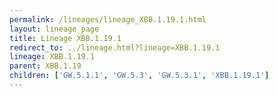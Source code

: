 ```yaml
---
permalink: /lineages/lineage_XBB.1.19.1.html
layout: lineage_page
title: Lineage XBB.1.19.1
redirect_to: ../lineage.html?lineage=XBB.1.19.1
lineage: XBB.1.19.1
parent: XBB.1.19
children: ['GW.5.1.1', 'GW.5.3', 'GW.5.3.1', 'XBB.1.19.1']
---
```

